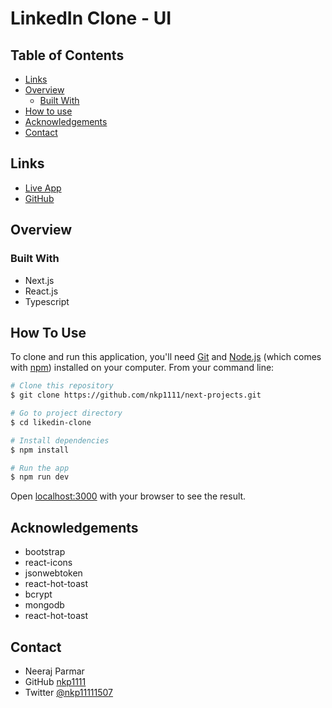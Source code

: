 # LinkedIn Clone - UI

## Table of Contents

* [Links](#links)
* [Overview](#overview)
  * [Built With](#built-with)
* [How to use](#how-to-use)
* [Acknowledgements](#acknowledgements)
* [Contact](#contact)

## Links

* [Live App](https://next-projects-tau.vercel.app/)
* [GitHub](https://github.com/nkp1111/next-projects/tree/main/linkedin-clone)

## Overview

### Built With

* Next.js
* React.js
* Typescript

## How To Use

To clone and run this application, you'll need [Git](https://git-scm.com) and [Node.js](https://nodejs.org/en/download/) (which comes with [npm](http://npmjs.com)) installed on your computer. From your command line:

```bash
# Clone this repository
$ git clone https://github.com/nkp1111/next-projects.git

# Go to project directory
$ cd likedin-clone

# Install dependencies
$ npm install

# Run the app
$ npm run dev

```

Open [localhost:3000](http://localhost:3000) with your browser to see the result.

## Acknowledgements

* bootstrap
* react-icons
* jsonwebtoken
* react-hot-toast
* bcrypt
* mongodb
* react-hot-toast

## Contact

* Neeraj Parmar
* GitHub [nkp1111](https://github.com/nkp1111)
* Twitter [@nkp11111507](https://twitter.com/@nkp11111507)
